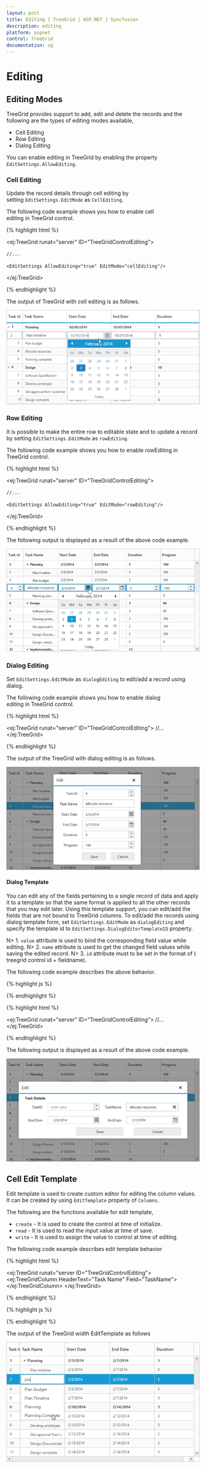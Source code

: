 ```yaml
---
layout: post
title: Editing | TreeGrid | ASP.NET | Syncfusion
description: editing
platform: aspnet
control: TreeGrid
documentation: ug
---
```


# Editing

## Editing Modes

TreeGrid provides support to add, edit and delete the records and the following are the types of editing modes available, 

* Cell Editing
* Row Editing
* Dialog Editing

You can enable editing in TreeGrid by enabling the property `EditSettings.AllowEditing`.

### Cell Editing

Update the record details through cell editing by setting `EditSettings.EditMode` as `CellEditing`.

The following code example shows you how to enable cell editing in TreeGrid control.


{% highlight html %}

<ej:TreeGrid runat="server" ID="TreeGridControlEditing">

    //...

    <EditSettings AllowEditing="true" EditMode="cellEditing"/>

</ej:TreeGrid>

{% endhighlight %}

The output of TreeGrid with cell editing is as follows.

![](Editing_images/Editing_img1.png) 

### Row Editing

It is possible to make the entire row to editable state and to update a record by setting `EditSettings.EditMode` as `rowEditing`.

The following code example shows you how to enable rowEditing in TreeGrid control.

{% highlight html %}

<ej:TreeGrid runat="server" ID="TreeGridControlEditing">

    //...

    <EditSettings AllowEditing="true" EditMode="rowEditing"/>

</ej:TreeGrid>

{% endhighlight %}

The following output is displayed as a result of the above code example.

![](Editing_images/rowEditing.png)


### Dialog Editing

Set `EditSettings.EditMode` as `dialogEditing` to edit/add a record using dialog.

The following code example shows you how to enable dialog editing in TreeGrid control.

{% highlight html %}

<ej:TreeGrid runat="server" ID="TreeGridControlEditing">
    //...
    <EditSettings AllowEditing="true" EditMode="dialogEditing" />
</ej:TreeGrid>

{% endhighlight %}

The output of the TreeGrid with dialog editing is as follows.

![](Editing_images/dialogEditing.png)


#### Dialog Template

You can edit any of the fields pertaining to a single record of data and apply it to a template so that the same format is applied to all the other records that you may edit later.
Using this template support, you can edit/add the fields that are not bound to TreeGrid columns.
To edit/add the records using dialog template form, set `EditSettings.EditMode` as `dialogEditing` and specify the template id to `EditSettings.DialogEditorTemplateID` property.

N> 1. `value` attribute is used to bind the corresponding field value while editing.
N> 2. `name` attribute is used to get the changed field values while saving the edited record.
N> 3.  `id` attribute must to be set in the format of ( treegrid control id + fieldname).

The following code example describes the above behavior.

{% highlight js %}

<script type="text/x-jsrender" id="template">
    <div>
        <b>Task Details</b>
        <table cellspacing="10" class="beta">
            <tr>
                <td style="text-align:right;padding: 10px;">
                    TaskID
                </td>
                <td style="text-align: left;padding: 10px;">
                    <input id="TreeGridContainertaskID" type="number" name="taskID" value="{{'{{'}}:taskID{{}}}}" disabled="disabled" class="e-field e-ejinputtext valid e-disable"/>
                </td>
                <td style="text-align: right;padding: 10px;">
                    TaskName
                </td>
                <td style="text-align: left;padding: 10px;">
                    <input id="TreeGridContainertaskName" name="taskName" value="{{'{{'}}:taskName{{}}}}" class="e-field e-ejinputtext valid"/>
                </td>
            </tr>
            <tr>
                <td style="text-align: right;padding: 10px;">
                    StartDate
                </td>
                <td style="text-align: left;padding: 10px;">
                    <input type="text" id="TreeGridContainerstartDate" name="startDate" value="{{'{{'}}:startDate{{}}}}" class="e-field e-ejinputtext valid" />
                </td>
                <td style="text-align: right;padding: 10px;">
                    EndDate
                </td>
                <td style="text-align: left;padding: 10px;">
                    <input id="TreeGridContainerendDate" type="text" name="endDate" value="{{'{{'}}:endDate{{}}}}" class="e-field e-ejinputtext valid"  />
                </td>
            </tr>
        </table>
    </div>
</script>

{% endhighlight %}


{% highlight html %}

<ej:TreeGrid runat="server" ID="TreeGridControlEditing">
    //...
    <EditSettings AllowEditing="true" EditMode="dialogEditing" DialogEditorTemplateID="template"/>
</ej:TreeGrid>

{% endhighlight %}

The following output is displayed as a result of the above code example.

![](Editing_images/dialogTemplate.png)


## Cell Edit Template

Edit template is used to create custom editor for editing the column values. It can be created by using `EditTemplate` property of `Columns`.

The following are the functions available for edit template,

* `create` - It is used to create the control at time of initialize.
* `read` - It is used to read the input value at time of save.
* `write` - It is used to assign the value to control at time of editing.

The following code example describes edit template behavior

{% highlight html %}

<ej:TreeGrid runat="server ID="TreeGridControlEditing">
      <Columns>
           <ej:TreeGridColumn HeaderText="Task Name" Field="TaskName">
                <EditTemplate Create="create" Read="read" Write="write" />
           </ej:TreeGridColumn>
      </Columns>
</ej:TreeGrid>

{% endhighlight %}

{% highlight js %}

<script>
var autocompleteData = ["Planning", "Plan Timeline", "Plan Budget", "Allocate Resources", "Planning Complete"];

function create()
{
      return "<input>";
}

function write(args)
{
      args.element.ejAutocomplete({ 
           width: "100%", 
           dataSource: autocompleteData,
           enableDistinct: true,
           value: args.rowdata !== undefined ? args.rowdata["taskName"] : "" 
      });
}

function read(args)
{
      args.ejAutocomplete('suggestionList').css('display', 'none');
      return args.ejAutocomplete("getValue");
}
</script>

{% endhighlight %}

The output of the TreeGrid width EditTemplate as follows

![](Editing_images/editTemplate.png)